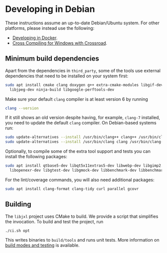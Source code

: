 # Developing in Debian

These instructions assume an up-to-date Debian/Ubuntu system.
For other platforms, please instead use the following:

* [Developing in Docker](developing_in_docker.md).
* [Cross Compiling for Windows with Crossroad](developing_with_crossroad.md).

## Minimum build dependencies

Apart from the dependencies in `third_party`, some of the tools use external
dependencies that need to be installed on your system first:

```bash
sudo apt install cmake clang doxygen g++ extra-cmake-modules libgif-dev \
  libjpeg-dev ninja-build libgoogle-perftools-dev
```

Make sure your default `clang` compiler is at least version 6 by running

```bash
clang --version
```

If it still shows an old version despite having, for example, `clang-7` installed, you need
to update the default `clang` compiler. On Debian-based systems run:

```bash
sudo update-alternatives --install /usr/bin/clang++ clang++ /usr/bin/clang++-7 100
sudo update-alternatives --install /usr/bin/clang clang /usr/bin/clang-7 100
```

Optionally, to compile some of the extra tool support and tests you can install
the following packages:

```bash
sudo apt install qtbase5-dev libqt5x11extras5-dev libwebp-dev libgimp2.0-dev \
  libopenexr-dev libgtest-dev libgmock-dev libbenchmark-dev libbenchmark-tools
```

For the lint/coverage commands, you will also need additional packages:

```bash
sudo apt install clang-format clang-tidy curl parallel gcovr
```

## Building

The `libjxl` project uses CMake to build. We provide a script that simplifies the
invocation. To build and test the project, run

```bash
./ci.sh opt
```

This writes binaries to `build/tools` and runs unit tests. More information
on [build modes and testing](building_and_testing.md) is available.
